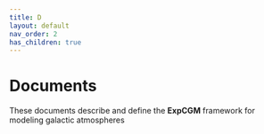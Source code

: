 ```yaml
---
title: D
layout: default
nav_order: 2
has_children: true
---
```


# Documents

These documents describe and define the **ExpCGM** framework for modeling galactic atmospheres
